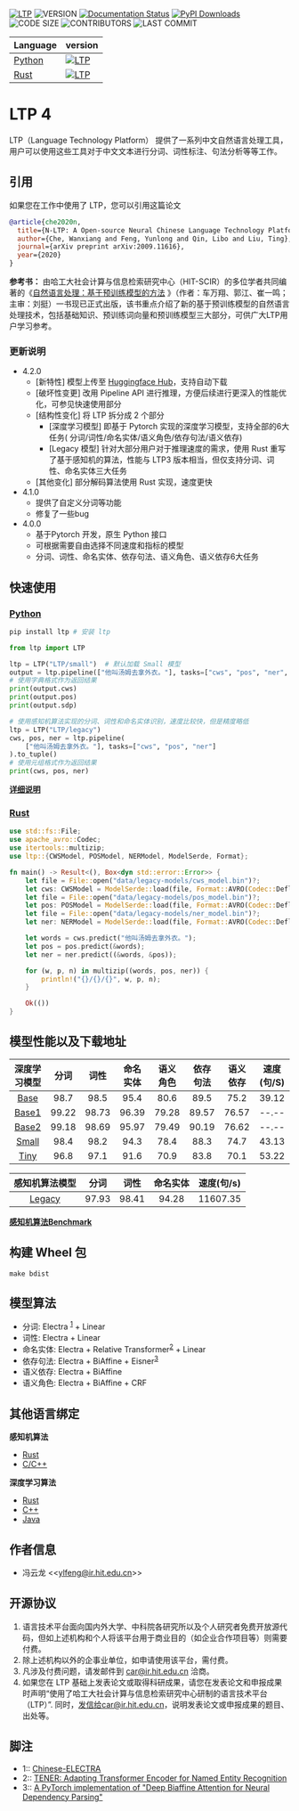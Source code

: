 [![LTP](https://img.shields.io/pypi/v/ltp?label=LTP4%20ALPHA)](https://pypi.org/project/ltp/)
![VERSION](https://img.shields.io/pypi/pyversions/ltp)
[![Documentation Status](https://readthedocs.org/projects/ltp/badge/?version=latest)](https://ltp.readthedocs.io/zh_CN/latest/?badge=latest)
[![PyPI Downloads](https://img.shields.io/pypi/dm/ltp)](https://pypi.python.org/pypi/ltp)
![CODE SIZE](https://img.shields.io/github/languages/code-size/HIT-SCIR/ltp)
![CONTRIBUTORS](https://img.shields.io/github/contributors/HIT-SCIR/ltp)
![LAST COMMIT](https://img.shields.io/github/last-commit/HIT-SCIR/ltp)

| Language                             | version                                                                                      |
| ------------------------------------ | -------------------------------------------------------------------------------------------- |
| [Python](python/interface/README.md) | [![LTP](https://img.shields.io/pypi/v/ltp?label=LTP)](https://pypi.org/project/ltp)  |
| [Rust](rust/ltp/README.md)           | [![LTP](https://img.shields.io/crates/d/ltp?label=LTP)](https://crates.io/crates/ltp) |

# LTP 4

LTP（Language Technology Platform） 提供了一系列中文自然语言处理工具，用户可以使用这些工具对于中文文本进行分词、词性标注、句法分析等等工作。

## 引用

如果您在工作中使用了 LTP，您可以引用这篇论文

```bibtex
@article{che2020n,
  title={N-LTP: A Open-source Neural Chinese Language Technology Platform with Pretrained Models},
  author={Che, Wanxiang and Feng, Yunlong and Qin, Libo and Liu, Ting},
  journal={arXiv preprint arXiv:2009.11616},
  year={2020}
}
```

**参考书：**
由哈工大社会计算与信息检索研究中心（HIT-SCIR）的多位学者共同编著的《[自然语言处理：基于预训练模型的方法](https://item.jd.com/13344628.html)
》（作者：车万翔、郭江、崔一鸣；主审：刘挺）一书现已正式出版，该书重点介绍了新的基于预训练模型的自然语言处理技术，包括基础知识、预训练词向量和预训练模型三大部分，可供广大LTP用户学习参考。

### 更新说明

+ 4.2.0
    - [新特性] 模型上传至 [Huggingface Hub](https://huggingface.co/LTP)，支持自动下载
    - [破坏性变更] 改用 Pipeline API 进行推理，方便后续进行更深入的性能优化，可参见快速使用部分
    - [结构性变化] 将 LTP 拆分成 2 个部分
        - [深度学习模型] 即基于 Pytorch 实现的深度学习模型，支持全部的6大任务(
          分词/词性/命名实体/语义角色/依存句法/语义依存)
        - [Legacy 模型] 针对大部分用户对于推理速度的需求，使用 Rust 重写了基于感知机的算法，性能与 LTP3
          版本相当，但仅支持分词、词性、命名实体三大任务
    - [其他变化] 部分解码算法使用 Rust 实现，速度更快
+ 4.1.0
    - 提供了自定义分词等功能
    - 修复了一些bug
+ 4.0.0
    - 基于Pytorch 开发，原生 Python 接口
    - 可根据需要自由选择不同速度和指标的模型
    - 分词、词性、命名实体、依存句法、语义角色、语义依存6大任务

## 快速使用

### [Python](python/interface/README.md)

```bash
pip install ltp # 安装 ltp
```

```python
from ltp import LTP

ltp = LTP("LTP/small")  # 默认加载 Small 模型
output = ltp.pipeline(["他叫汤姆去拿外衣。"], tasks=["cws", "pos", "ner", "srl", "dep", "sdp"])
# 使用字典格式作为返回结果
print(output.cws)
print(output.pos)
print(output.sdp)

# 使用感知机算法实现的分词、词性和命名实体识别，速度比较快，但是精度略低
ltp = LTP("LTP/legacy")
cws, pos, ner = ltp.pipeline(
    ["他叫汤姆去拿外衣。"], tasks=["cws", "pos", "ner"]
).to_tuple()
# 使用元组格式作为返回结果
print(cws, pos, ner)
```

**[详细说明](python/interface/docs/quickstart.rst)**

### [Rust](rust/ltp/README.md)

```rust
use std::fs::File;
use apache_avro::Codec;
use itertools::multizip;
use ltp::{CWSModel, POSModel, NERModel, ModelSerde, Format};

fn main() -> Result<(), Box<dyn std::error::Error>> {
    let file = File::open("data/legacy-models/cws_model.bin")?;
    let cws: CWSModel = ModelSerde::load(file, Format::AVRO(Codec::Deflate))?;
    let file = File::open("data/legacy-models/pos_model.bin")?;
    let pos: POSModel = ModelSerde::load(file, Format::AVRO(Codec::Deflate))?;
    let file = File::open("data/legacy-models/ner_model.bin")?;
    let ner: NERModel = ModelSerde::load(file, Format::AVRO(Codec::Deflate))?;

    let words = cws.predict("他叫汤姆去拿外衣。");
    let pos = pos.predict(&words);
    let ner = ner.predict((&words, &pos));

    for (w, p, n) in multizip((words, pos, ner)) {
        println!("{}/{}/{}", w, p, n);
    }

    Ok(())
}
```

## 模型性能以及下载地址

|                       深度学习模型                       |  分词   |  词性   | 命名实体  | 语义角色  | 依存句法  | 语义依存  | 速度(句/S) |
|:--------------------------------------------------:| :---: | :---: | :---: | :---: | :---: | :---: | :-----: |
|      [Base](https://huggingface.co/LTP/base)       | 98.7  | 98.5  | 95.4  | 80.6  | 89.5  | 75.2  |  39.12  |
|     [Base1](https://huggingface.co/LTP/base1)      | 99.22 | 98.73 | 96.39 | 79.28 | 89.57 | 76.57 |  --.--  |
|     [Base2](https://huggingface.co/LTP/base2)      | 99.18 | 98.69 | 95.97 | 79.49 | 90.19 | 76.62 |  --.--  |
| [Small](https://huggingface.co/LTP/small) | 98.4  | 98.2  | 94.3  | 78.4  | 88.3  | 74.7  |  43.13  |
|  [Tiny](https://huggingface.co/LTP/tiny)  | 96.8  | 97.1  | 91.6  | 70.9  | 83.8  | 70.1  |  53.22  |

|                       感知机算法模型                        |  分词   |  词性   | 命名实体  | 速度(句/s)  |
|:----------------------------------------------------:| :---: | :---: | :---: |:--------:|
|     [Legacy](https://huggingface.co/LTP/legacy)      | 97.93 | 98.41 | 94.28 | 11607.35 |

**[感知机算法Benchmark](rust/ltp/README.md)**

## 构建 Wheel 包

```shell script
make bdist
```

## 模型算法

- 分词: Electra <sup>[1](#RELTRANS)</sup> + Linear
- 词性: Electra + Linear
- 命名实体: Electra + Relative Transformer<sup>[2](#RELTRANS)</sup> + Linear
- 依存句法: Electra + BiAffine + Eisner<sup>[3](#Eisner)</sup>
- 语义依存: Electra + BiAffine
- 语义角色: Electra + BiAffine + CRF

## 其他语言绑定

**感知机算法**

- [Rust](rust/ltp)
- [C/C++](rust/ltp-cffi)

**深度学习算法**

- [Rust](https://github.com/HIT-SCIR/libltp/tree/master/ltp-rs)
- [C++](https://github.com/HIT-SCIR/libltp/tree/master/ltp-cpp)
- [Java](https://github.com/HIT-SCIR/libltp/tree/master/ltp-java)

## 作者信息

- 冯云龙 \<\<[ylfeng@ir.hit.edu.cn](mailto:ylfeng@ir.hit.edu.cn)>>

## 开源协议

1. 语言技术平台面向国内外大学、中科院各研究所以及个人研究者免费开放源代码，但如上述机构和个人将该平台用于商业目的（如企业合作项目等）则需要付费。
2. 除上述机构以外的企事业单位，如申请使用该平台，需付费。
3. 凡涉及付费问题，请发邮件到 car@ir.hit.edu.cn 洽商。
4. 如果您在 LTP 基础上发表论文或取得科研成果，请您在发表论文和申报成果时声明“使用了哈工大社会计算与信息检索研究中心研制的语言技术平台（LTP）”.
   同时，发信给car@ir.hit.edu.cn，说明发表论文或申报成果的题目、出处等。

## 脚注

- <a name="RELTRANS">1</a>:: [Chinese-ELECTRA](https://github.com/ymcui/Chinese-ELECTRA)
- <a name="RELTRANS">2</a>:: [TENER: Adapting Transformer Encoder for Named Entity Recognition](https://arxiv.org/abs/1911.04474)
- <a name="Eisner">3</a>:: [A PyTorch implementation of "Deep Biaffine Attention for Neural Dependency Parsing"](https://github.com/yzhangcs/parser)
